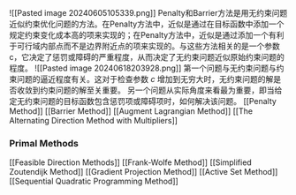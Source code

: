 ![[Pasted image 20240605105339.png]]
Penalty和Barrier方法是用无约束问题近似约束优化问题的方法。在Penalty方法中，近似是通过在目标函数中添加一个规定约束变化成本高的项来实现的；在Penalty方法中，近似是通过添加一个有利于可行域内部点而不是边界附近点的项来实现的。与这些方法相关的是一个参数 c，它决定了惩罚或障碍的严重程度，从而决定了无约束问题近似原始约束问题的程度。
![[Pasted image 20240618203928.png]]
第一个问题与无约束问题与约束问题的逼近程度有关。这对于检查参数 $c$ 增加到无穷大时，无约束问题的解是否收敛到约束问题的解至关重要。
另一个问题从实际角度来看最为重要，即当给定无约束问题的目标函数包含惩罚项或障碍项时，如何解决该问题。
[[Penalty Method]]
[[Barrier Method]]
[[Augment Lagrangian Method]]
[[The Alternating Direction Method with Multipliers]]
### Primal Methods
[[Feasible Direction Methods]]
[[Frank-Wolfe Method]]
[[Simplified Zoutendijk Method]]
[[Gradient Projection Method]]
[[Active Set Method]]
[[Sequential Quadratic Programming Method]]